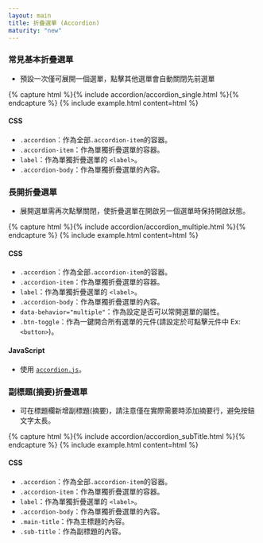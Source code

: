 ```yaml
---
layout: main
title: 折疊選單 (Accordion)
maturity: "new"
---
```


### 常見基本折疊選單

- 預設一次僅可展開一個選單，點擊其他選單會自動關閉先前選單

{% capture html %}{% include accordion/accordion_single.html %}{% endcapture %}
{%
  include example.html content=html
%}

#### CSS

- `.accordion`：作為全部`.accordion-item`的容器。
- `.accordion-item`：作為單獨折疊選單的容器。
- `label`：作為單獨折疊選單的 `<label>`。
- `.accordion-body`：作為單獨折疊選單的內容。

### 長開折疊選單

- 展開選單需再次點擊關閉，使折疊選單在開啟另一個選單時保持開啟狀態。

{% capture html %}{% include accordion/accordion_multiple.html %}{% endcapture %}
{%
  include example.html content=html
%}

#### CSS

- `.accordion`：作為全部`.accordion-item`的容器。
- `.accordion-item`：作為單獨折疊選單的容器。
- `label`：作為單獨折疊選單的 `<label>`。
- `.accordion-body`：作為單獨折疊選單的內容。
- `data-behavior="multiple"`：作為設定是否可以常開選單的屬性。
- `.btn-toggle`：作為一鍵開合所有選單的元件(請設定於可點擊元件中 Ex: `<button>`)。

#### JavaScript

- 使用 [`accordion.js`](/assets/components/accordion.js)。

### 副標題(摘要)折疊選單

- 可在標題欄新增副標題(摘要)，請注意僅在實際需要時添加摘要行，避免按鈕文字太長。

{% capture html %}{% include accordion/accordion_subTitle.html %}{% endcapture %}
{%
  include example.html content=html
%}

#### CSS

- `.accordion`：作為全部`.accordion-item`的容器。
- `.accordion-item`：作為單獨折疊選單的容器。
- `label`：作為單獨折疊選單的 `<label>`。
- `.accordion-body`：作為單獨折疊選單的內容。
- `.main-title`：作為主標題的內容。
- `.sub-title`：作為副標題的內容。

<script src="{{ "/assets/js/components/accordion.js" | absolute_url }}" type="module"></script>
